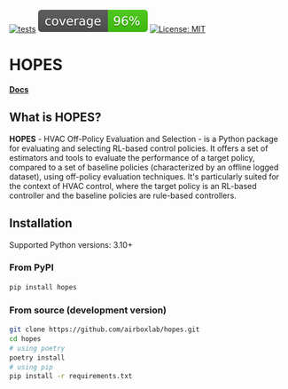 [![tests](https://github.com/airboxlab/hopes/actions/workflows/tests.yml/badge.svg)](https://github.com/airboxlab/hopes/actions/workflows/tests.yml)
[![coverage](https://github.com/airboxlab/hopes/blob/main/coverage.svg)](<>)
[![License: MIT](https://img.shields.io/badge/License-MIT-yellow.svg)](https://opensource.org/licenses/MIT)

# HOPES

**[Docs](https://hopes.foobot.io/)**

## What is HOPES?

**HOPES** - HVAC Off-Policy Evaluation and Selection - is a Python package for evaluating and selecting RL-based
control policies. It offers a set of estimators and tools to evaluate the performance of a target policy,
compared to a set of baseline policies (characterized by an offline logged dataset), using off-policy evaluation
techniques. It's particularly suited for the context of HVAC control, where the target policy is an RL-based controller
and the baseline policies are rule-based controllers.

## Installation

Supported Python versions: 3.10+

### From PyPI

```bash
pip install hopes
```

### From source (development version)

```bash
git clone https://github.com/airboxlab/hopes.git
cd hopes
# using poetry
poetry install
# using pip
pip install -r requirements.txt
```
